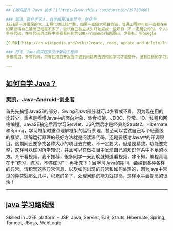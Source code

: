 ```yaml
---
## [如何提升 Java 技术？](http://www.zhihu.com/question/19730466)

### 郭凛，软件手艺人，自学编程18年至今，创业中
J2EE是一滩很深的水，工程化也比较严重，如果一直做大项目的话，普通工程师可能一直都在用别人架构好的东西，很难接触到核心开发，也很难感受到J2EE的魅力所在
如果觉得自己基础已经差不多了，尝试自己独立从头开始完成一些项目（不一定是公司的，个人兴趣也可以，反正给自己定一个目标），会发现编程其实远不仅仅只是CRUD，Getter/Setter
多写代码，在写代码的过程中多看看用到的SDK/Framework的源码，少看书，多Google

[CURD](http://en.wikipedia.org/wiki/Create,_read,_update_and_delete)In computer programming, create, read, update and delete (CRUD) are the four basic functions of persistent storage.[1

### 符冬，Java资深程序设计架构工程师
多做项目，多写代码，只有在项目开发当中遇到问题再去透彻的学习才能提升，没有目标的学习只会浪费时间和透支精力，熟能生巧，代码写的多了，技术自然就提升了

---
```

## [如何自学 Java？](http://www.zhihu.com/question/19945685/answer/13594055)

### 樊凯，Java-Android-创业者
首先先搞懂JavaSE的部分，Swing和swt部分就可以少看或不看，因为现在用的比较少。重点是看懂Java中的面向对象、集合框架、JDBC、异常、IO、线程和网络编程。JavaSE搞定后再学习Servlet、JSP,然后才是经典的Struts2、Hibernate和Spring，学习框架时重点理解框架的运行原理，甚至可以尝试自己写个轻量级的框架。理解运行原理的最好方法就是阅读源代码，还是要感谢Java中的开源项目。这期间还要多找各种大小的项目去完成，不一定要大，但是要精致，功能要完整，这样可以练习所学知识，并且可以在做项目中发现自己的知识体系中不足的地方。关于看视频，我不推荐，很多同学一天到晚就知道看视频，殊不知，编程真理在于“练习，练习，不停练习”！
再补充下：当学习Java的期间，会碰到各种各样的异常，请积累这些异常信息，以及如何出现的异常和如何处理的，因为java中常见的异常就那么几种，积累的多了，处理问题的能力就提高，这样水平会提高的很快！

---
## [java 学习路线图](http://edu.csdn.net/main/studyline/heimaline.html?flz)

Skilled in J2EE platform - JSP, Java, Servlet, EJB, Struts, Hibernate, Spring, Tomcat, JBoss, WebLogic 
